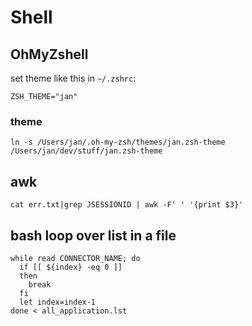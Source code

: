 # Shell

## OhMyZshell

set theme like this in `~/.zshrc`:
    
    ZSH_THEME="jan"
    
### theme 

    ln -s /Users/jan/.oh-my-zsh/themes/jan.zsh-theme /Users/jan/dev/stuff/jan.zsh-theme

## awk 

    cat err.txt|grep JSESSIONID | awk -F' ' '{print $3}'
    
## bash loop over list in a file

    while read CONNECTOR_NAME; do
      if [[ ${index} -eq 0 ]]
      then
        break
      fi
      let index=index-1
    done < all_application.lst        